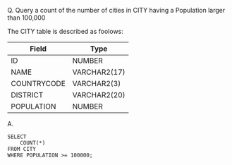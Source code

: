 Q. Query a count of the number of cities in CITY having a Population larger than 100,000

The CITY table is described as foolows:

|Field|Type|
|-----|----|
|ID|NUMBER|
|NAME|VARCHAR2(17)|
|COUNTRYCODE|VARCHAR2(3)|
|DISTRICT|VARCHAR2(20)|
|POPULATION|NUMBER|


A.
```
SELECT
    COUNT(*)
FROM CITY
WHERE POPULATION >= 100000;
```

